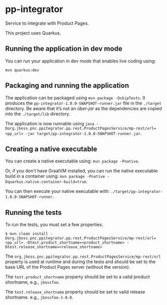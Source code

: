 # pp-integrator

Service to integrate with Product Pages.

This project uses Quarkus.

## Running the application in dev mode

You can run your application in dev mode that enables live coding using:

```
mvn quarkus:dev
```

## Packaging and running the application

The application can be packaged using `mvn package -DskipTests`.
It produces the `pp-integrator-1.0.0-SNAPSHOT-runner.jar` file in the `./target` directory.
Be aware that it’s not an _über-jar_ as the dependencies are copied into the `./target/lib` directory.

The application is now runnable using `java -Dorg.jboss.pnc.ppitegrator.pp.rest.ProductPagesService/mp-rest/url=<pp_url> -jar target/pp-integrator-1.0.0-SNAPSHOT-runner.jar`.

## Creating a native executable

You can create a native executable using: `mvn package -Pnative`.

Or, if you don't have GraalVM installed, you can run the native executable build in a container using: `mvn package -Pnative -Dquarkus.native.container-build=true`.

You can then execute your native executable with: `./target/pp-integrator-1.0.0-SNAPSHOT-runner`.

## Running the tests

To run the tests, you must set a few properties.

```
$ mvn clean install -Dorg.jboss.pnc.ppitegrator.pp.rest.ProductPagesService/mp-rest/url=<pp_url> -Dtest.product_shortname=<product_shortname> -Dtest.release_shortname=<release_shortname>
```

The `org.jboss.pnc.ppitegrator.pp.rest.ProductPagesService/mp-rest/url` property is used at runtime and during the tests and should be set to the base URL of the Product Pages server (without the version).

The `test.product_shortname` property should be set to a valid product shortname, e.g., `jbossfoo`.

The `test.release_shortname` property should be set to valid release shortname. e.g., `jbossfoo-1-0.0`.
